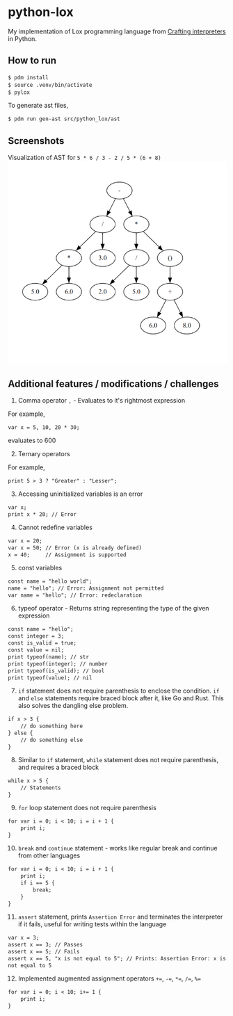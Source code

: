 # python-lox

My implementation of Lox programming language from [Crafting interpreters](https://www.craftinginterpreters.com/contents.html) in Python.

## How to run

```sh
$ pdm install
$ source .venv/bin/activate
$ pylox
```

To generate ast files,

```sh
$ pdm run gen-ast src/python_lox/ast
```

## Screenshots

Visualization of AST for `5 * 6 / 3 - 2 / 5 * (6 + 8)`
![Visualization of AST](images/ast_visual.png)


## Additional features / modifications / challenges

1) Comma operator `,` - Evaluates to it's rightmost expression

For example,
```
var x = 5, 10, 20 * 30;
```
evaluates to 600

2) Ternary operators

For example,
```
print 5 > 3 ? "Greater" : "Lesser";
```

3) Accessing uninitialized variables is an error
```
var x;
print x * 20; // Error
```

4) Cannot redefine variables
```
var x = 20;
var x = 50; // Error (x is already defined)
x = 40;     // Assignment is supported
```

5) const variables
```
const name = "hello world";
name = "hello"; // Error: Assignment not permitted
var name = "hello"; // Error: redeclaration
```

6) typeof operator - Returns string representing the type of the given expression

```
const name = "hello";
const integer = 3;
const is_valid = true;
const value = nil;
print typeof(name); // str
print typeof(integer); // number
print typeof(is_valid); // bool
print typeof(value); // nil
```

7) `if` statement does not require parenthesis to enclose the condition. `if` and `else` statements require braced block after it, like Go and Rust. This also solves the dangling else problem.
```
if x > 3 { 
    // do something here
} else {
    // do something else
}
```

8) Similar to `if` statement, `while` statement does not require parenthesis, and requires a braced block
```
while x > 5 {
    // Statements
}
```

9) `for` loop statement does not require parenthesis
```
for var i = 0; i < 10; i = i + 1 {
    print i;
}
```

10) `break` and `continue` statement - works like regular break and continue from other languages
```
for var i = 0; i < 10; i = i + 1 {
    print i;
    if i == 5 {
        break;
    }
}
```

11) `assert` statement, prints `Assertion Error` and terminates the interpreter if it fails, useful for writing tests within the language
```
var x = 3;
assert x == 3; // Passes
assert x == 5; // Fails
assert x == 5, "x is not equal to 5"; // Prints: Assertion Error: x is not equal to 5
```

12) Implemented augmented assignment operators `+=`, `-=`, `*=`, `/=`, `%=`
```
for var i = 0; i < 10; i+= 1 { 
    print i;
}
```